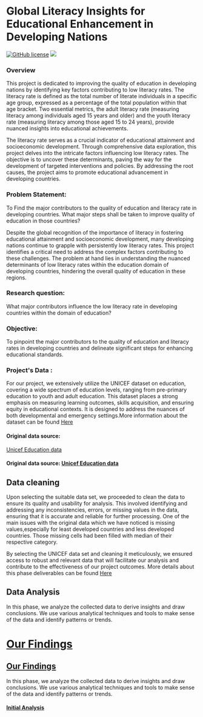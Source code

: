 # Global Literacy Insights for Educational Enhancement in Developing Nations

<a href="https://github.com/djeada/Data-Structures/blob/master/LICENSE"><img alt="GitHub license" src="https://img.shields.io/github/license/djeada/Data-Structures"></a>
<a href=""><img src="https://img.shields.io/badge/contributions-welcome-brightgreen.svg?style=flat"></a>

### Overview

This project is dedicated to improving the quality of education in developing nations by identifying key factors contributing to low literacy rates. The literacy rate is defined as the total number of literate individuals in a specific age group, expressed as a percentage of the total population within that age bracket. Two essential metrics, the adult literacy rate (measuring literacy among individuals aged 15 years and older) and the youth literacy rate (measuring literacy among those aged 15 to 24 years), provide nuanced insights into educational achievements.

The literacy rate serves as a crucial indicator of educational attainment and socioeconomic development. Through comprehensive data exploration, this project delves into the intricate factors influencing low literacy rates. The objective is to uncover these determinants, paving the way for the development of targeted interventions and policies. By addressing the root causes, the project aims to promote educational advancement in developing countries.

### Problem Statement:


To Find the major contributors to the quality of education and literacy rate in developing countries. What major steps shall be taken to improve quality of education in those countries?

Despite the global recognition of the importance of literacy in fostering educational attainment and socioeconomic development, many developing nations continue to grapple with persistently low literacy rates. This project identifies a critical need to address the complex factors contributing to these challenges. The problem at hand lies in understanding the nuanced determinants of low literacy rates within the education domain of developing countries, hindering the overall quality of education in these regions.

### Research question:


What major contributors influence the low literacy rate in developing countries within the domain of education?

### Objective:

To pinpoint the major contributors to the quality of education and literacy rates in developing countries and delineate significant steps for enhancing educational standards.

### Project's Data :

For our project, we extensively utilize the UNICEF dataset on education, covering a wide spectrum of education levels, ranging from pre-primary education to youth and adult education. This dataset places a strong emphasis on measuring learning outcomes, skills acquisition, and ensuring equity in educational contexts. It is designed to address the nuances of both developmental and emergency settings.More information about the dataset can be found
<a href="https://github.com/MIT-Emerging-Talent/2024-group-08-cdsp/tree/main/education_dataset" target="_blank">Here</a>

#### Original data source:

<a href="https://data.unicef.org/topic/education/overview/" target="_blank">Unicef Education data</a>

#### Original data source:  <a href="https://data.unicef.org/topic/education/overview/" target="_blank">Unicef Education data</a>


## Data cleaning

Upon selecting the suitable data set, we proceeded to clean the data to ensure its quality and usability for analysis. This involved identifying and addressing any inconsistencies, errors, or missing values in the data, ensuring that it is accurate and reliable for further processing. One of the main issues with the original data which we have noticed is missing values,especially for least developed countries and less developed countries. Those missing cells had been filled with median of their respective category.

By selecting the UNICEF data set and cleaning it meticulously, we ensured access to robust and relevant data that will facilitate our analysis and contribute to the effectiveness of our project outcomes. More details about this phase deliverables can be found <a href="2024-group-05-08-cdsp\data_cleaning" target="_blank">Here</a>


## Data Analysis

In this phase, we analyze the collected data to derive insights and draw conclusions. We use various analytical techniques and tools to make sense of the data and identify patterns or trends.

<h1><a href="./milestone/milestone-3/Analysis_of_Education_in_Developing_Countries.ipynb">Our Findings</a></h1>


<h2><a href="./milestone/milestone-3/Analysis_of_Education_in_Developing_Countries.ipynb">Our Findings</a></h2>
In this phase, we analyze the collected data to derive insights and draw conclusions. We use various analytical techniques and tools to make sense of the data and identify patterns or trends.

<h4><a href="./milestone/milestone-2/literacy_rate.ipynb">Initial Analysis</a></h4>

